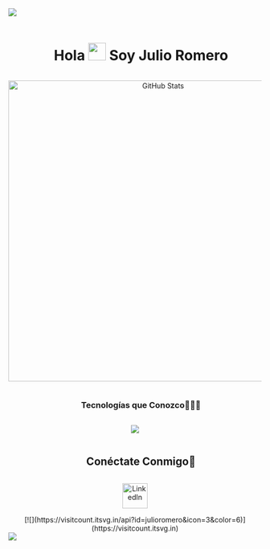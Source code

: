 <!--horizontal divider(gradiant)-->
<img src="https://user-images.githubusercontent.com/73097560/115834477-dbab4500-a447-11eb-908a-139a6edaec5c.gif">

<!--h1 without bottom border-->
<div id="user-content-toc">
  <ul align="center">
    <summary><h1 style="display: inline-block">Hola <img src="https://media.giphy.com/media/hvRJCLFzcasrR4ia7z/giphy.gif" width="35"> Soy Julio Romero</h1></summary>
  </ul> 
</div>

<!-- Profile stats -->
<p align="center">
  <img src="/mnt/data/image.png" alt="GitHub Stats" width="600">
</p>

<!--h2 without bottom border-->
<div id="user-content-toc">
  <ul align="center">
    <summary><h3 style="display: inline-block">Tecnologías que Conozco👨🏻‍💻</h3></summary>
  </ul>
</div>

<!--tech stack icons-->
<p align="center">
  <a href="https://skillicons.dev">
    <img src="https://skillicons.dev/icons?i=python,django,fastapi,git,github&perline=14" />
  </a>
</p>

<!-- Connect with me -->
<!--h2 without bottom border-->
<div id="user-content-toc">
  <ul align="center">
    <summary><h2 style="display: inline-block">Conéctate Conmigo🤝</h2></summary>
  </ul>
</div>

<!--icons and links-->
<p align="center">
  <a href="https://www.linkedin.com/in/julio-romero-60b14b25b/" target="blank">
    <img align="center" src="https://user-images.githubusercontent.com/88904952/234979284-68c11d7f-1acc-4f0c-ac78-044e1037d7b0.png" alt="LinkedIn" height="50" width="50" />
  </a>
</p>

<!--profile visit count-->
<div align="center">
  [![](https://visitcount.itsvg.in/api?id=julioromero&icon=3&color=6)](https://visitcount.itsvg.in)
</div>

<!--horizontal divider(gradiant)-->
<img src="https://user-images.githubusercontent.com/73097560/115834477-dbab4500-a447-11eb-908a-139a6edaec5c.gif">
